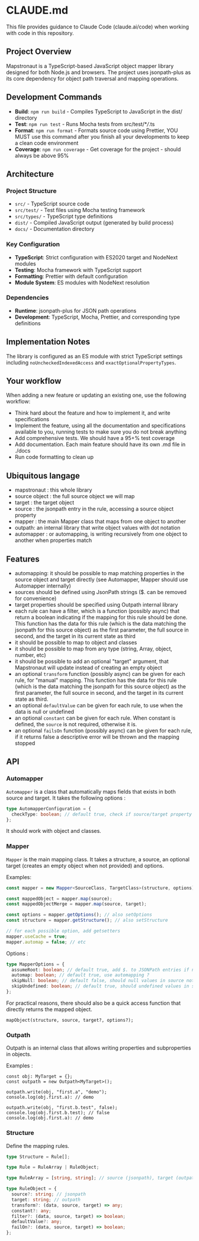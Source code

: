 # CLAUDE.md

This file provides guidance to Claude Code (claude.ai/code) when working with code in this repository.

## Project Overview

Mapstronaut is a TypeScript-based JavaScript object mapper library designed for both Node.js and browsers. The project
uses jsonpath-plus as its core dependency for object path traversal and mapping operations.

## Development Commands

- **Build**: `npm run build` - Compiles TypeScript to JavaScript in the dist/ directory
- **Test**: `npm run test` - Runs Mocha tests from src/test/\*_/_.ts
- **Format**: `npm run format` - Formats source code using Prettier, YOU MUST use this command after you finish all your
  developments to keep a clean code environment
- **Coverage**: `npm run coverage` - Get coverage for the project - should always be above 95%

## Architecture

### Project Structure

- `src/` - TypeScript source code
- `src/test/` - Test files using Mocha testing framework
- `src/types/` - TypeScript type definitions
- `dist/` - Compiled JavaScript output (generated by build process)
- `docs/` - Documentation directory

### Key Configuration

- **TypeScript**: Strict configuration with ES2020 target and NodeNext modules
- **Testing**: Mocha framework with TypeScript support
- **Formatting**: Prettier with default configuration
- **Module System**: ES modules with NodeNext resolution

### Dependencies

- **Runtime**: jsonpath-plus for JSON path operations
- **Development**: TypeScript, Mocha, Prettier, and corresponding type definitions

## Implementation Notes

The library is configured as an ES module with strict TypeScript settings including `noUncheckedIndexedAccess` and
`exactOptionalPropertyTypes`.

## Your workflow

When adding a new feature or updating an existing one, use the following workflow:

- Think hard about the feature and how to implement it, and write specifications
- Implement the feature, using all the documentation and specifications available to you, running tests to make sure you
  do not break anything
- Add comprehensive tests. We should have a 95+% test coverage
- Add documentation. Each main feature should have its own .md file in ./docs
- Run code formatting to clean up

## Ubiquitous langage

- mapstronaut : this whole library
- source object : the full source object we will map
- target : the target object
- source : the jsonpath entry in the rule, accessing a source object property
- mapper : the main Mapper class that maps from one object to another
- outpath: an internal library that write object values with dot notation
- automapper : or automapping, is writing recursively from one object to another when properties match

## Features

- automapping: it should be possible to map matching properties in the source object and target directly (see Automapper, Mapper should use Automapper internally)
- sources should be defined using JsonPath strings ($. can be removed for convenience)
- target properties should be specified using Outpath internal library
- each rule can have a filter, which is a function (possibly async) that return a boolean indicating if the mapping for this rule should be done. This function has the data for this rule (which is the data matching the jsonpath for this source object) as the first parameter, the full source in second, and the target in its current state as third
- it should be possible to map to object and classes
- it should be possible to map from any type (string, Array, object, number, etc)
- it should be possible to add an optional "target" argument, that Mapstronaut will update instead of creating an empty object
- an optional `transform` function (possibly async) can be given for each rule, for "manual" mapping. This function has the data for this rule (which is the data matching the jsonpath for this source object) as the first parameter, the full source in second, and the target in its current state as third.
- an optional `defaultValue` can be given for each rule, to use when the data is null or undefined
- an optional `constant` can be given for each rule. When constant is defined, the `source` is not required, otherwise it is.
- an optional `failsOn` function (possibly async) can be given for each rule, if it returns false a descriptive error will be thrown and the mapping stopped

## API

### Automapper

`Automapper` is a class that automatically maps fields that exists in both source and target. It takes the following options :

```ts
type AutomapperConfiguration = {
  checkType: boolean; // default true, check if source/target property type matches
};
```

It should work with object and classes.

### Mapper

`Mapper` is the main mapping class. It takes a structure, a source, an optional target (creates an empty object when not provided) and options.

Examples:

```ts
const mapper = new Mapper<SourceClass, TargetClass>(structure, options);

const mappedObject = mapper.map(source);
const mappedObjectMerge = mapper.map(source, target);

const options = mapper.getOptions(); // also setOptions
const structure = mapper.getStructure(); // also setStructure

// for each possible option, add getsetters
mapper.useCache = true;
mapper.automap = false; // etc
```

Options :

```ts
type MapperOptions = {
  assumeRoot: boolean; // default true, add $. to JSONPath entries if not present for easier structure configuration
  automap: boolean; // default true, use automapping ?
  skipNull: boolean; // default false, should null values in source not be mapped ?
  skipUndefined: boolean; // default true, should undefined values in source not be mapper ?
};
```

For practical reasons, there should also be a quick access function that directly returns the mapped object.

```
mapObject(structure, source, target?, options?);
```

### Outpath

Outpath is an internal class that allows writing properties and subproperties in objects.

Examples :

```
const obj: MyTarget = {};
const outpath = new Outpath<MyTarget>();

outpath.write(obj, "first.a", "demo");
console.log(obj.first.a): // demo

outpath.write(obj, "first.b.test", false);
console.log(obj.first.b.test); // false
console.log(obj.first.a): // demo
```

### Structure

Define the mapping rules.

```ts
type Structure = Rule[];

type Rule = RuleArray | RuleObject;

type RuleArray = [string, string]; // source (jsonpath), target (outpath)

type RuleObject = {
  source?: string; // jsonpath
  target: string; // outpath
  transform?: (data, source, target) => any;
  constant?: any;
  filter?: (data, source, target) => boolean;
  defaultValue?: any;
  failOn?: (data, source, target) => boolean;
};
```
